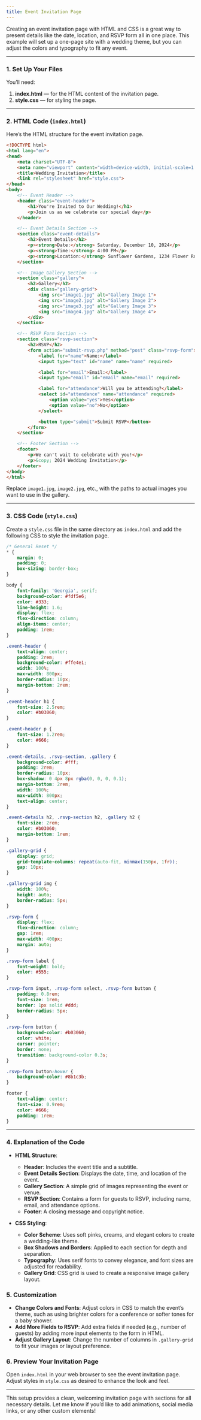 ```yaml
---
title: Event Invitation Page
---
```


Creating an event invitation page with HTML and CSS is a great way to present details like the date, location, and RSVP form all in one place. This example will set up a one-page site with a wedding theme, but you can adjust the colors and typography to fit any event.

---

### 1. **Set Up Your Files**

You’ll need:
1. **index.html** — for the HTML content of the invitation page.
2. **style.css** — for styling the page.

---

### 2. **HTML Code (`index.html`)**

Here’s the HTML structure for the event invitation page.

```html
<!DOCTYPE html>
<html lang="en">
<head>
    <meta charset="UTF-8">
    <meta name="viewport" content="width=device-width, initial-scale=1.0">
    <title>Wedding Invitation</title>
    <link rel="stylesheet" href="style.css">
</head>
<body>
    <!-- Event Header -->
    <header class="event-header">
        <h1>You're Invited to Our Wedding!</h1>
        <p>Join us as we celebrate our special day</p>
    </header>

    <!-- Event Details Section -->
    <section class="event-details">
        <h2>Event Details</h2>
        <p><strong>Date:</strong> Saturday, December 10, 2024</p>
        <p><strong>Time:</strong> 4:00 PM</p>
        <p><strong>Location:</strong> Sunflower Gardens, 1234 Flower Rd, City, State</p>
    </section>

    <!-- Image Gallery Section -->
    <section class="gallery">
        <h2>Gallery</h2>
        <div class="gallery-grid">
            <img src="image1.jpg" alt="Gallery Image 1">
            <img src="image2.jpg" alt="Gallery Image 2">
            <img src="image3.jpg" alt="Gallery Image 3">
            <img src="image4.jpg" alt="Gallery Image 4">
        </div>
    </section>

    <!-- RSVP Form Section -->
    <section class="rsvp-section">
        <h2>RSVP</h2>
        <form action="submit-rsvp.php" method="post" class="rsvp-form">
            <label for="name">Name:</label>
            <input type="text" id="name" name="name" required>

            <label for="email">Email:</label>
            <input type="email" id="email" name="email" required>

            <label for="attendance">Will you be attending?</label>
            <select id="attendance" name="attendance" required>
                <option value="yes">Yes</option>
                <option value="no">No</option>
            </select>

            <button type="submit">Submit RSVP</button>
        </form>
    </section>

    <!-- Footer Section -->
    <footer>
        <p>We can't wait to celebrate with you!</p>
        <p>&copy; 2024 Wedding Invitation</p>
    </footer>
</body>
</html>
```

Replace `image1.jpg`, `image2.jpg`, etc., with the paths to actual images you want to use in the gallery.

---

### 3. **CSS Code (`style.css`)**

Create a `style.css` file in the same directory as `index.html` and add the following CSS to style the invitation page.

```css
/* General Reset */
* {
    margin: 0;
    padding: 0;
    box-sizing: border-box;
}

body {
    font-family: 'Georgia', serif;
    background-color: #fdf5e6;
    color: #333;
    line-height: 1.6;
    display: flex;
    flex-direction: column;
    align-items: center;
    padding: 1rem;
}

.event-header {
    text-align: center;
    padding: 2rem;
    background-color: #ffe4e1;
    width: 100%;
    max-width: 800px;
    border-radius: 10px;
    margin-bottom: 2rem;
}

.event-header h1 {
    font-size: 2.5rem;
    color: #b03060;
}

.event-header p {
    font-size: 1.2rem;
    color: #666;
}

.event-details, .rsvp-section, .gallery {
    background-color: #fff;
    padding: 2rem;
    border-radius: 10px;
    box-shadow: 0 4px 8px rgba(0, 0, 0, 0.1);
    margin-bottom: 2rem;
    width: 100%;
    max-width: 800px;
    text-align: center;
}

.event-details h2, .rsvp-section h2, .gallery h2 {
    font-size: 2rem;
    color: #b03060;
    margin-bottom: 1rem;
}

.gallery-grid {
    display: grid;
    grid-template-columns: repeat(auto-fit, minmax(150px, 1fr));
    gap: 10px;
}

.gallery-grid img {
    width: 100%;
    height: auto;
    border-radius: 5px;
}

.rsvp-form {
    display: flex;
    flex-direction: column;
    gap: 1rem;
    max-width: 400px;
    margin: auto;
}

.rsvp-form label {
    font-weight: bold;
    color: #555;
}

.rsvp-form input, .rsvp-form select, .rsvp-form button {
    padding: 0.8rem;
    font-size: 1rem;
    border: 1px solid #ddd;
    border-radius: 5px;
}

.rsvp-form button {
    background-color: #b03060;
    color: white;
    cursor: pointer;
    border: none;
    transition: background-color 0.3s;
}

.rsvp-form button:hover {
    background-color: #8b1c3b;
}

footer {
    text-align: center;
    font-size: 0.9rem;
    color: #666;
    padding: 1rem;
}
```

---

### 4. **Explanation of the Code**

- **HTML Structure**:
  - **Header**: Includes the event title and a subtitle.
  - **Event Details Section**: Displays the date, time, and location of the event.
  - **Gallery Section**: A simple grid of images representing the event or venue.
  - **RSVP Section**: Contains a form for guests to RSVP, including name, email, and attendance options.
  - **Footer**: A closing message and copyright notice.

- **CSS Styling**:
  - **Color Scheme**: Uses soft pinks, creams, and elegant colors to create a wedding-like theme.
  - **Box Shadows and Borders**: Applied to each section for depth and separation.
  - **Typography**: Uses serif fonts to convey elegance, and font sizes are adjusted for readability.
  - **Gallery Grid**: CSS grid is used to create a responsive image gallery layout.

### 5. **Customization**

- **Change Colors and Fonts**: Adjust colors in CSS to match the event’s theme, such as using brighter colors for a conference or softer tones for a baby shower.
- **Add More Fields to RSVP**: Add extra fields if needed (e.g., number of guests) by adding more input elements to the form in HTML.
- **Adjust Gallery Layout**: Change the number of columns in `.gallery-grid` to fit your images or layout preference.

### 6. **Preview Your Invitation Page**

Open `index.html` in your web browser to see the event invitation page. Adjust styles in `style.css` as desired to enhance the look and feel.

---

This setup provides a clean, welcoming invitation page with sections for all necessary details. Let me know if you’d like to add animations, social media links, or any other custom elements!